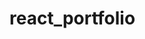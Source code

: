 # react_portfolio
<!--
## Demo
via CodeSandbox <br/>
[![Demo](https://img.icons8.com/external-bearicons-outline-color-bearicons/64/000000/external-Demo-miscellany-texts-and-badges-bearicons-outline-color-bearicons.png)](https://jsgzc3.csb.app/)-->
